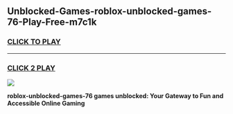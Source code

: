 
## Unblocked-Games-roblox-unblocked-games-76-Play-Free-m7c1k
<h3>
<a href="https://premium76.site?title=roblox-unblocked-games-76&ref=10A">CLICK TO PLAY</a></h3>
<hr>

<h3>
<a href="https://premium76.site?title=roblox-unblocked-games-76&ref=10A">CLICK 2 PLAY</a>
  
</h3>

<a href="https://premium76.site?title=roblox-unblocked-games-76&ref=10A"><img src="https://clearcache.store/games.png"></a>


**roblox-unblocked-games-76 games unblocked: Your Gateway to Fun and Accessible Online Gaming**
